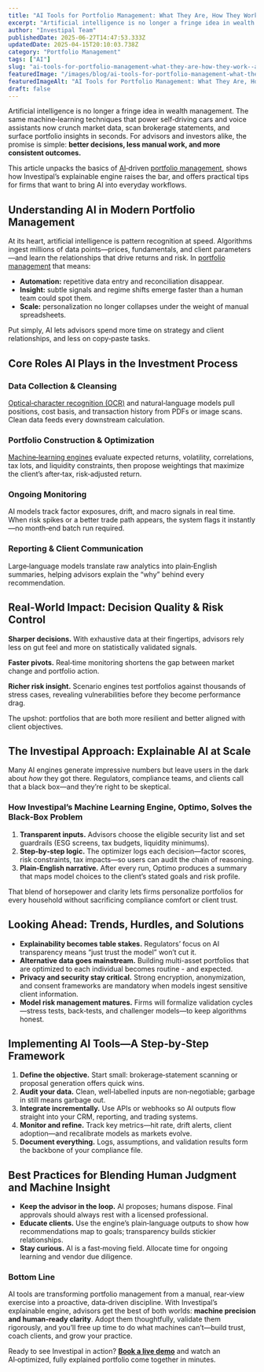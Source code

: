 ```yaml
---
title: "AI Tools for Portfolio Management: What They Are, How They Work—and Where Investipal Fits In"
excerpt: "Artificial intelligence is no longer a fringe idea in wealth management. The same machine‑learning techniques that power self‑driving cars and voice assistants now crunch market data, scan brokerage statements, and."
author: "Investipal Team"
publishedDate: 2025-06-27T14:47:53.333Z
updatedDate: 2025-04-15T20:10:03.738Z
category: "Portfolio Management"
tags: ["AI"]
slug: "ai-tools-for-portfolio-management-what-they-are-how-they-work--and-where-investipal-fits-in"
featuredImage: "/images/blog/ai-tools-for-portfolio-management-what-they-are-how-they-work--and-where-investipal-fits-in__hero.png"
featuredImageAlt: "AI Tools for Portfolio Management: What They Are, How They Work—and Where Investipal Fits In"
draft: false
---
```

<p id="">Artificial intelligence is no longer a fringe idea in wealth management. The same machine‑learning techniques that power self‑driving cars and voice assistants now crunch market data, scan brokerage statements, and surface portfolio insights in seconds. For advisors and investors alike, the promise is simple: <strong id="">better decisions, less manual work, and more consistent outcomes.</strong></p><p id="">This article unpacks the basics of <a href="/blog/tag/ai">AI</a>‑driven <a href="/blog/category/portfolio-management">portfolio management</a>, shows how Investipal’s explainable engine raises the bar, and offers practical tips for firms that want to bring AI into everyday workflows.</p><h2 id="">Understanding AI in Modern Portfolio Management</h2><p id="">At its heart, artificial intelligence is pattern recognition at speed. Algorithms ingest millions of data points—prices, fundamentals, and client parameters—and learn the relationships that drive returns and risk. In <a href="/blog/category/portfolio-management">portfolio management</a> that means:</p><ul id=""><li id=""><strong id="">Automation:</strong> repetitive data entry and reconciliation disappear.</li><li id=""><strong id="">Insight:</strong> subtle signals and regime shifts emerge faster than a human team could spot them.</li><li id=""><strong id="">Scale:</strong> personalization no longer collapses under the weight of manual spreadsheets.</li></ul><p id="">Put simply, AI lets advisors spend more time on strategy and client relationships, and less on copy‑paste tasks.</p><h2 id="">Core Roles AI Plays in the Investment Process</h2><h3 id="">Data Collection & Cleansing</h3><p id=""><a href="/blog/using-ocr-technology-to-automate-account-statement-scanning-for-financial-advisors">Optical‑character recognition (OCR)</a> and natural‑language models pull positions, cost basis, and transaction history from PDFs or image scans. Clean data feeds every downstream calculation.</p><h3 id="">Portfolio Construction & Optimization</h3><p id=""><a href="/blog/ai-portfolio-optimization-what-financial-advisors-need-to-know-in-2025">Machine‑learning engines</a> evaluate expected returns, volatility, correlations, tax lots, and liquidity constraints, then propose weightings that maximize the client’s after‑tax, risk‑adjusted return.</p><h3 id="">Ongoing Monitoring</h3><p id="">AI models track factor exposures, drift, and macro signals in real time. When risk spikes or a better trade path appears, the system flags it instantly—no month‑end batch run required.</p><h3 id="">Reporting & Client Communication</h3><p id="">Large‑language models translate raw analytics into plain‑English summaries, helping advisors explain the “why” behind every recommendation.</p><h2 id="">Real‑World Impact: Decision Quality & Risk Control</h2><p id=""><strong id="">Sharper decisions.</strong> With exhaustive data at their fingertips, advisors rely less on gut feel and more on statistically validated signals.</p><p id=""><strong id="">Faster pivots.</strong> Real‑time monitoring shortens the gap between market change and portfolio action.</p><p id=""><strong id="">Richer risk insight.</strong> Scenario engines test portfolios against thousands of stress cases, revealing vulnerabilities before they become performance drag.</p><p id="">The upshot: portfolios that are both more resilient and better aligned with client objectives.</p><h2 id="">The Investipal Approach: Explainable AI at Scale</h2><p id="">Many AI engines generate impressive numbers but leave users in the dark about <em id="">how</em> they got there. Regulators, compliance teams, and clients call that a black box—and they’re right to be skeptical.</p><h3 id="">How Investipal’s Machine Learning Engine, Optimo, Solves the Black‑Box Problem</h3><ol id=""><li id=""><strong id="">Transparent inputs.</strong> Advisors choose the eligible security list and set guardrails (ESG screens, tax budgets, liquidity minimums).</li><li id=""><strong id="">Step‑by‑step logic.</strong> The optimizer logs each decision—factor scores, risk constraints, tax impacts—so users can audit the chain of reasoning.</li><li id=""><strong id="">Plain‑English narrative.</strong> After every run, Optimo produces a summary that maps model choices to the client’s stated goals and risk profile.</li></ol><p id="">That blend of horsepower and clarity lets firms personalize portfolios for every household without sacrificing compliance comfort or client trust.</p><h2 id="">Looking Ahead: Trends, Hurdles, and Solutions</h2><ul id=""><li id=""><strong id="">Explainability becomes table stakes.</strong> Regulators’ focus on AI transparency means “just trust the model” won’t cut it.</li><li id=""><strong id="">Alternative data goes mainstream.</strong> Building multi-asset portfolios that are optimized to each individual becomes routine - and expected.</li><li id=""><strong id="">Privacy and security stay critical.</strong> Strong encryption, anonymization, and consent frameworks are mandatory when models ingest sensitive client information.</li><li id=""><strong id="">Model risk management matures.</strong> Firms will formalize validation cycles—stress tests, back‑tests, and challenger models—to keep algorithms honest.</li></ul><h2 id="">Implementing AI Tools—A Step‑by‑Step Framework</h2><ol id=""><li id=""><strong id="">Define the objective.</strong> Start small: brokerage‑statement scanning or proposal generation offers quick wins.</li><li id=""><strong id="">Audit your data.</strong> Clean, well‑labelled inputs are non‑negotiable; garbage in still means garbage out.</li><li id=""><strong id="">Integrate incrementally.</strong> Use APIs or webhooks so AI outputs flow straight into your CRM, reporting, and trading systems.</li><li id=""><strong id="">Monitor and refine.</strong> Track key metrics—hit rate, drift alerts, client adoption—and recalibrate models as markets evolve.</li><li id=""><strong id="">Document everything.</strong> Logs, assumptions, and validation results form the backbone of your compliance file.</li></ol><h2 id="">Best Practices for Blending Human Judgment and Machine Insight</h2><ul id=""><li id=""><strong id="">Keep the advisor in the loop.</strong> AI proposes; humans dispose. Final approvals should always rest with a licensed professional.</li><li id=""><strong id="">Educate clients.</strong> Use the engine’s plain‑language outputs to show how recommendations map to goals; transparency builds stickier relationships.</li><li id=""><strong id="">Stay curious.</strong> AI is a fast‑moving field. Allocate time for ongoing learning and vendor due diligence.</li></ul><h3 id="">Bottom Line</h3><p id="">AI tools are transforming portfolio management from a manual, rear‑view exercise into a proactive, data‑driven discipline. With Investipal’s explainable engine, advisors get the best of both worlds: <strong id="">machine precision and human‑ready clarity</strong>. Adopt them thoughtfully, validate them rigorously, and you’ll free up time to do what machines can’t—build trust, coach clients, and grow your practice.</p><p id="">Ready to see Investipal in action? <a href="/book-a-demo" id=""><strong id="">Book a live demo</strong></a> and watch an AI‑optimized, fully explained portfolio come together in minutes.</p>